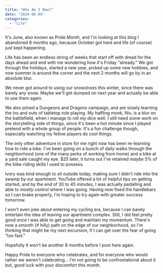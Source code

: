 ```yaml
---
title: "Who Am I Now?"
date: "2024-06-09"
categories: 
  - "life"
---
```


It's June, also known as Pride Month, and I'm looking at this blog I abandoned 8 months ago, because October got hard and life (of course) just kept happening.

Life has been an endless string of weeks that start off with dread for the days ahead and end with me wondering how it's Friday "already." We got through the holidays, started a new year, picked up some new hobbies, and now summer is around the corner and the next 2 months will go by in an absolute blur.

We never got around to using our snowshoes this winter, since there was barely any snow. Maybe we'll get dumped on next year and actually be able to use them again.

We also joined a Dungeons and Dragons campaign, and are slowly learning the ins and outs of tabletop role playing. My halfling monk, Niv, is a blur on the battlefield, when I manage to roll my dice well. I still need some work on the storytelling side of things, since it's been a hot minute since I played pretend with a whole group of people. It's a fun challenge though, especially watching my fellow players do cool things.

The only other adventure in store for me right now has been re-learning how to ride a bike. I've been going on a bunch of daily walks through the neighborhood (one of the many perks of working from home) and a bike at a yard sale caught my eye. $25 later, it turns out I've retained _maybe_ 5% of the bike-riding skills I used to possess.

Ivory was kind enough to sit outside today, making sure I didn't ride into the swamp by our apartment. YouTube offered a lot of helpful tips on getting started, and by the end of 30 to 45 minutes, I was actually pedalling and able to _mostly_ control where I was going. Having now fixed the handlebars so I can brake properly, I'm hoping to try again with greater success tomorrow.

I won't even joke about entering my cycling era, because I can barely entertain the idea of leaving our apartment complex. Still, I did feel pretty good once I was able to get going and maintain my momentum. There's now a smooth (if hilly) path on the edge of our neighborhood, so I'm thinking that might be my next excursion, if I can get over the fear of going "too fast."

Hopefully it won't be another 8 months before I post here again.

Happy Pride to everyone who celebrates, and for everyone who would rather we weren't celebrating... I'm not going to be confrontational about it but, good luck with your discomfort this month.
